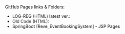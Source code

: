 GitHub Pages links & Folders: 
* LOG-REG (HTML) latest ver.: 
* Old Code (HTML): 
* SpringBoot [Reve_EventBookingSystem] - JSP Pages
